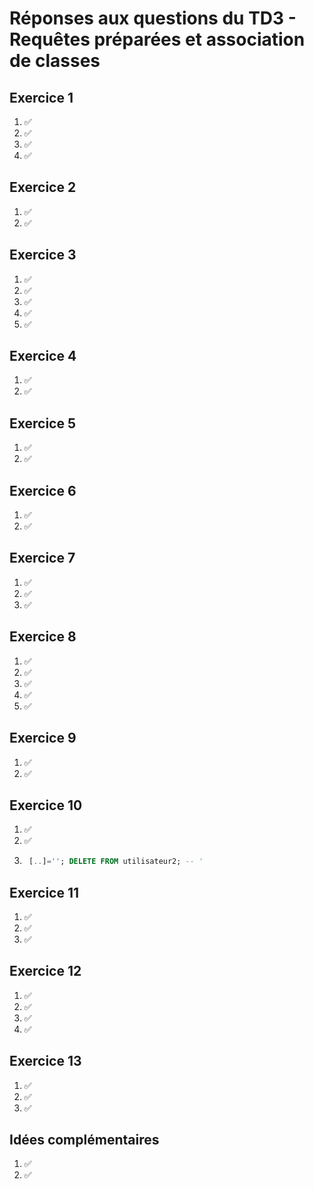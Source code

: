 # Réponses aux questions du TD3 - Requêtes préparées et association de classes

## Exercice 1
1. ✅
2. ✅
3. ✅
4. ✅

## Exercice 2
1. ✅
2. ✅

## Exercice 3
1. ✅
2. ✅
3. ✅
4. ✅
5. ✅

## Exercice 4
1. ✅
2. ✅

## Exercice 5
1. ✅
2. ✅

## Exercice 6
1. ✅
2. ✅

## Exercice 7
1. ✅
2. ✅
3. ✅

## Exercice 8
1. ✅
2. ✅
3. ✅
4. ✅
5. ✅

## Exercice 9
1. ✅
2. ✅

## Exercice 10
1. ✅
2. ✅
3. ```sql
    [..]=''; DELETE FROM utilisateur2; -- '
    ```

## Exercice 11
1. ✅
2. ✅
3. ✅

## Exercice 12
1. ✅
2. ✅
3. ✅
4. ✅

## Exercice 13
1. ✅
2. ✅
3. ✅

## Idées complémentaires
1. ✅
2. ✅
